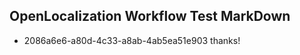 ## OpenLocalization Workflow Test MarkDown

* 2086a6e6-a80d-4c33-a8ab-4ab5ea51e903 
thanks!



<!--HONumber=Jan16_HO2-->
